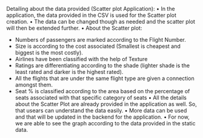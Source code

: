 Detailing about the data provided (Scatter plot Application):
•	In the application, the data provided in the CSV is used for the Scatter plot creation.
•	The data can be changed though as needed and the scatter plot will then be extended further.
•	About the Scatter plot:
-	Numbers of passengers are marked according to the Flight Number.
-	Size is according to the cost associated (Smallest is cheapest and biggest is the most costly).
-	Airlines have been classified with the help of Texture
-	Ratings are differentiating according to the shade (lighter shade is the least rated and darker is the highest rated).
-	All the flights that are under the same flight type are given a connection amongst them.
-	Seat % is classified according to the area based on the percentage of seats associated with that specific category of seats
•	All the details about the Scatter Plot are already provided in the application as well. So, that usears can understand the data easily.
•	More data can be used and that will be updated in the backend for the application.
•	For now, we are able to see the graph according to the data provided in the static data.
